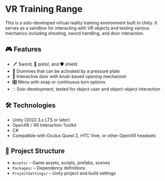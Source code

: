 # VR Training Range

This is a solo-developed virtual reality training environment built in Unity. It serves as a sandbox for interacting with VR objects and testing various mechanics including shooting, sword handling, and door interaction.

## 🎮 Features

- 🗡️ Sword, 🔫 pistol, and 🛡️ shield
- 🎯 Dummies that can be activated by a pressure plate
- 🚪 Interactive door with knob-based opening mechanism
- 🎛️ Menu with snap or continuous turn options
- 💡 Solo development, tested for object-user and object-object interaction

## 🛠️ Technologies

- Unity (2022.3.x LTS or later)
- OpenXR / XR Interaction Toolkit
- C#
- Compatible with Oculus Quest 2, HTC Vive, or other OpenXR headsets

## 📁 Project Structure

- `Assets/` – Game assets, scripts, prefabs, scenes
- `Packages/` – Dependency definitions
- `ProjectSettings/` – Unity project and build settings
